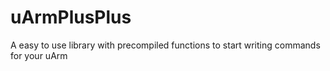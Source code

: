 # uArmPlusPlus
A easy to use library with precompiled functions to start writing commands for your uArm
